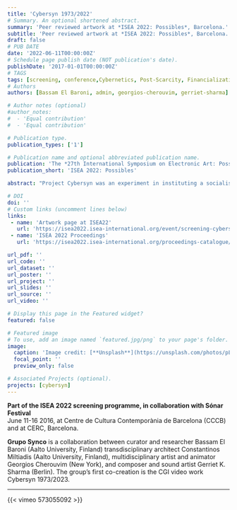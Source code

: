 ```yaml
---
title: 'Cybersyn 1973/2022'
# Summary. An optional shortened abstract.
summary: 'Peer reviewed artwork at *ISEA 2022: Possibles*, Barcelona.'
subtitle: 'Peer reviewed artwork at *ISEA 2022: Possibles*, Barcelona.'
draft: false
# PUB DATE
date: '2022-06-11T00:00:00Z' 
# Schedule page publish date (NOT publication's date).
publishDate: '2017-01-01T00:00:00Z'
# TAGS 
tags: [screening, conference,Cybernetics, Post-Scarcity, Financialization, Repurposing Infrastructures, Sci-Fi, fix, get image]
# Authors
authors: [Bassam El Baroni, admin, georgios-cherouvim, gerriet-sharma]

# Author notes (optional)
#author_notes:
#  - 'Equal contribution'
#  - 'Equal contribution'

# Publication type.
publication_types: ['1']

# Publication name and optional abbreviated publication name.
publication: 'The *27th International Symposium on Electronic Art: Possibles* (ISEA), Barcelona.'
publication_short: 'ISEA 2022: Possibles'

abstract: "Project Cybersyn was an experiment in instituting a socialist networked economy embraced by the short-lived Salvador Allende government of Chile (1970 – 1973) and developed together with the British cybernetician Stafford Beer. For the past decade, Project Cybersyn has been a recurrent reference – a best practice from the past – in discussions around the repurposing of hegemonic technological infrastructures and their redirection towards more equitable economic and social practices. The iconic image of Project Cybersyn’s control room – with its sci-fi appearance – represents a technical and aesthetic object that alludes to negotiation, democratic decision making, and social welfare. The allure of this image is the starting point for the video which proposes that desires for post-scarcity and postcapitalist economics must grapple with the shifts in the political, economic, and technological conditions of possibility that have transpired since Project Cybersyn. To this end the control room image itself becomes a platform for alien mutations, philosophical speculations, and social commitments. What would it take to reimagine the artefactual Cybersyn for our hyper-financialized day and age? For this work, curator and researcher Bassam El Baroni and transdisciplinary architect Constantinos Miltiadis collaborated with multidisciplinary artist and animator Georgios Cherouvim, and composer and sound artist Gerriet K. Sharma to bring this question to life."

# DOI 
doi: ''
# Custom links (uncomment lines below)
links:
 - name: 'Artwork page at ISEA22'
   url: 'https://isea2022.isea-international.org/event/screening-cybersyn-1973-2023/'
 - name: 'ISEA 2022 Proceedings'
   url: 'https://isea2022.isea-international.org/proceedings-catalogue/'

url_pdf: ''
url_code: ''
url_dataset: ''
url_poster: ''
url_project: ''
url_slides: ''
url_source: ''
url_video: ''

# Display this page in the Featured widget?
featured: false

# Featured image
# To use, add an image named `featured.jpg/png` to your page's folder.
image:
  caption: 'Image credit: [**Unsplash**](https://unsplash.com/photos/pLCdAaMFLTE)'
  focal_point: ''
  preview_only: false

# Associated Projects (optional).
projects: [cybersyn]
---
```


**Part of the ISEA 2022 screening programme, in collaboration with  Sónar Festival**  
June 11-16 2016, at Centre de Cultura Contemporània de Barcelona (CCCB) and at CERC, Barcelona. 

**Grupo Synco** is a collaboration between curator and researcher Bassam El Baroni (Aalto University, Finland) transdisciplinary architect Constantinos Miltiadis (Aalto University, Finland), multidisciplinary artist and animator Georgios Cherouvim (New York), and composer and sound artist Gerriet K. Sharma (Berlin). The group’s first co-creation is the CGI video work Cybersyn 1973/2023.

---


{{< vimeo 573055092 >}}

